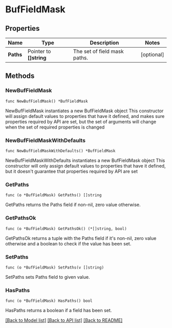 # BufFieldMask

## Properties

Name | Type | Description | Notes
------------ | ------------- | ------------- | -------------
**Paths** | Pointer to **[]string** | The set of field mask paths. | [optional] 

## Methods

### NewBufFieldMask

`func NewBufFieldMask() *BufFieldMask`

NewBufFieldMask instantiates a new BufFieldMask object
This constructor will assign default values to properties that have it defined,
and makes sure properties required by API are set, but the set of arguments
will change when the set of required properties is changed

### NewBufFieldMaskWithDefaults

`func NewBufFieldMaskWithDefaults() *BufFieldMask`

NewBufFieldMaskWithDefaults instantiates a new BufFieldMask object
This constructor will only assign default values to properties that have it defined,
but it doesn't guarantee that properties required by API are set

### GetPaths

`func (o *BufFieldMask) GetPaths() []string`

GetPaths returns the Paths field if non-nil, zero value otherwise.

### GetPathsOk

`func (o *BufFieldMask) GetPathsOk() (*[]string, bool)`

GetPathsOk returns a tuple with the Paths field if it's non-nil, zero value otherwise
and a boolean to check if the value has been set.

### SetPaths

`func (o *BufFieldMask) SetPaths(v []string)`

SetPaths sets Paths field to given value.

### HasPaths

`func (o *BufFieldMask) HasPaths() bool`

HasPaths returns a boolean if a field has been set.


[[Back to Model list]](../README.md#documentation-for-models) [[Back to API list]](../README.md#documentation-for-api-endpoints) [[Back to README]](../README.md)


